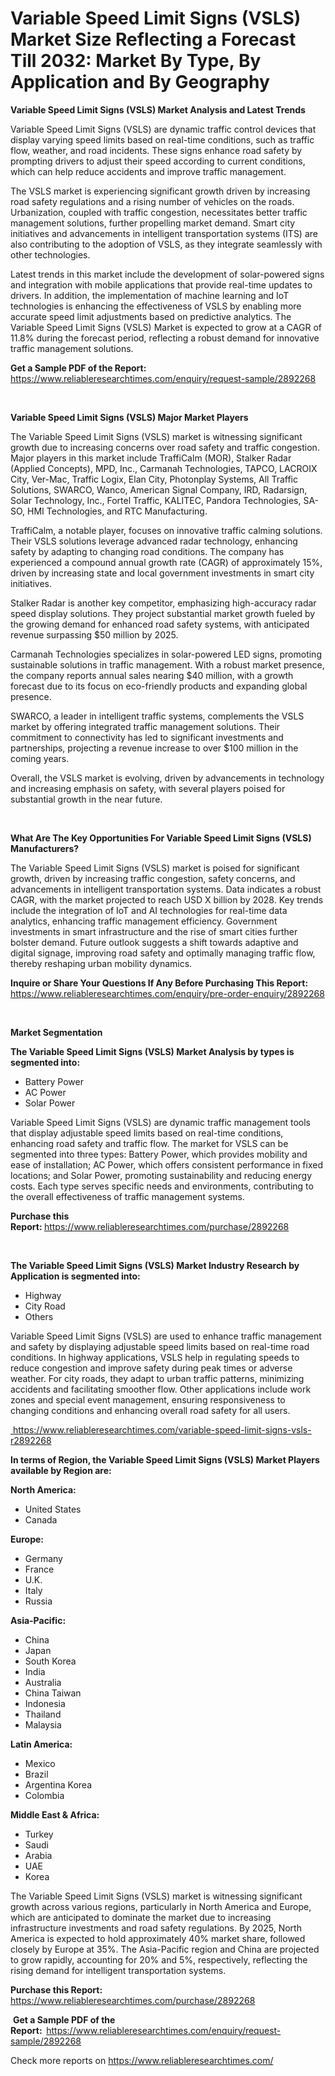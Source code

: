 <p><h1>Variable Speed Limit Signs (VSLS) Market Size Reflecting a Forecast Till 2032: Market By Type, By Application and By Geography</h1></p><p><strong>Variable Speed Limit Signs (VSLS) Market Analysis and Latest Trends</strong></p>
<p><p>Variable Speed Limit Signs (VSLS) are dynamic traffic control devices that display varying speed limits based on real-time conditions, such as traffic flow, weather, and road incidents. These signs enhance road safety by prompting drivers to adjust their speed according to current conditions, which can help reduce accidents and improve traffic management.</p><p>The VSLS market is experiencing significant growth driven by increasing road safety regulations and a rising number of vehicles on the roads. Urbanization, coupled with traffic congestion, necessitates better traffic management solutions, further propelling market demand. Smart city initiatives and advancements in intelligent transportation systems (ITS) are also contributing to the adoption of VSLS, as they integrate seamlessly with other technologies.</p><p>Latest trends in this market include the development of solar-powered signs and integration with mobile applications that provide real-time updates to drivers. In addition, the implementation of machine learning and IoT technologies is enhancing the effectiveness of VSLS by enabling more accurate speed limit adjustments based on predictive analytics. The Variable Speed Limit Signs (VSLS) Market is expected to grow at a CAGR of 11.8% during the forecast period, reflecting a robust demand for innovative traffic management solutions.</p></p>
<p><strong>Get a Sample PDF of the Report:&nbsp;</strong> <a href="https://www.reliableresearchtimes.com/enquiry/request-sample/2892268?utm_campaign=3038&utm_medium=2&utm_source=Github&utm_content=ia&utm_term=15032025&utm_id=variable-speed-limit-signs-vsls">https://www.reliableresearchtimes.com/enquiry/request-sample/2892268</a></p>
<p>&nbsp;</p>
<p><strong>Variable Speed Limit Signs (VSLS) Major Market Players</strong></p>
<p><p>The Variable Speed Limit Signs (VSLS) market is witnessing significant growth due to increasing concerns over road safety and traffic congestion. Major players in this market include TraffiCalm (MOR), Stalker Radar (Applied Concepts), MPD, Inc., Carmanah Technologies, TAPCO, LACROIX City, Ver-Mac, Traffic Logix, Elan City, Photonplay Systems, All Traffic Solutions, SWARCO, Wanco, American Signal Company, IRD, Radarsign, Solar Technology, Inc., Fortel Traffic, KALITEC, Pandora Technologies, SA-SO, HMI Technologies, and RTC Manufacturing.</p><p>TraffiCalm, a notable player, focuses on innovative traffic calming solutions. Their VSLS solutions leverage advanced radar technology, enhancing safety by adapting to changing road conditions. The company has experienced a compound annual growth rate (CAGR) of approximately 15%, driven by increasing state and local government investments in smart city initiatives.</p><p>Stalker Radar is another key competitor, emphasizing high-accuracy radar speed display solutions. They project substantial market growth fueled by the growing demand for enhanced road safety systems, with anticipated revenue surpassing $50 million by 2025.</p><p>Carmanah Technologies specializes in solar-powered LED signs, promoting sustainable solutions in traffic management. With a robust market presence, the company reports annual sales nearing $40 million, with a growth forecast due to its focus on eco-friendly products and expanding global presence.</p><p>SWARCO, a leader in intelligent traffic systems, complements the VSLS market by offering integrated traffic management solutions. Their commitment to connectivity has led to significant investments and partnerships, projecting a revenue increase to over $100 million in the coming years.</p><p>Overall, the VSLS market is evolving, driven by advancements in technology and increasing emphasis on safety, with several players poised for substantial growth in the near future.</p></p>
<p>&nbsp;</p>
<p><strong>What Are The Key Opportunities For Variable Speed Limit Signs (VSLS) Manufacturers?</strong></p>
<p><p>The Variable Speed Limit Signs (VSLS) market is poised for significant growth, driven by increasing traffic congestion, safety concerns, and advancements in intelligent transportation systems. Data indicates a robust CAGR, with the market projected to reach USD X billion by 2028. Key trends include the integration of IoT and AI technologies for real-time data analytics, enhancing traffic management efficiency. Government investments in smart infrastructure and the rise of smart cities further bolster demand. Future outlook suggests a shift towards adaptive and digital signage, improving road safety and optimally managing traffic flow, thereby reshaping urban mobility dynamics.</p></p>
<p><strong>Inquire or Share Your Questions If Any Before Purchasing This Report:</strong> <a href="https://www.reliableresearchtimes.com/enquiry/pre-order-enquiry/2892268?utm_campaign=3038&utm_medium=2&utm_source=Github&utm_content=ia&utm_term=15032025&utm_id=variable-speed-limit-signs-vsls">https://www.reliableresearchtimes.com/enquiry/pre-order-enquiry/2892268</a></p>
<p>&nbsp;</p>
<p><strong>Market Segmentation</strong></p>
<p><strong>The Variable Speed Limit Signs (VSLS) Market Analysis by types is segmented into:</strong></p>
<p><ul><li>Battery Power</li><li>AC Power</li><li>Solar Power</li></ul></p>
<p><p>Variable Speed Limit Signs (VSLS) are dynamic traffic management tools that display adjustable speed limits based on real-time conditions, enhancing road safety and traffic flow. The market for VSLS can be segmented into three types: Battery Power, which provides mobility and ease of installation; AC Power, which offers consistent performance in fixed locations; and Solar Power, promoting sustainability and reducing energy costs. Each type serves specific needs and environments, contributing to the overall effectiveness of traffic management systems.</p></p>
<p><strong>Purchase this Report:&nbsp;</strong><a href="https://www.reliableresearchtimes.com/purchase/2892268?utm_campaign=3038&utm_medium=2&utm_source=Github&utm_content=ia&utm_term=15032025&utm_id=variable-speed-limit-signs-vsls">https://www.reliableresearchtimes.com/purchase/2892268</a></p>
<p>&nbsp;</p>
<p><strong>The Variable Speed Limit Signs (VSLS) Market Industry Research by Application is segmented into:</strong></p>
<p><ul><li>Highway</li><li>City Road</li><li>Others</li></ul></p>
<p><p>Variable Speed Limit Signs (VSLS) are used to enhance traffic management and safety by displaying adjustable speed limits based on real-time road conditions. In highway applications, VSLS help in regulating speeds to reduce congestion and improve safety during peak times or adverse weather. For city roads, they adapt to urban traffic patterns, minimizing accidents and facilitating smoother flow. Other applications include work zones and special event management, ensuring responsiveness to changing conditions and enhancing overall road safety for all users.</p></p>
<p><a href="https://www.reliableresearchtimes.com/variable-speed-limit-signs-vsls-r2892268?utm_campaign=3038&utm_medium=2&utm_source=Github&utm_content=ia&utm_term=15032025&utm_id=variable-speed-limit-signs-vsls">&nbsp;https://www.reliableresearchtimes.com/variable-speed-limit-signs-vsls-r2892268</a></p>
<p><strong>In terms of Region, the Variable Speed Limit Signs (VSLS) Market Players available by Region are:</strong></p>
<p>
    <p> <strong> North America: </strong>
        <ul>
            <li>United States</li>
            <li>Canada</li>
        </ul>
        </p> 
    <p> <strong> Europe: </strong>
        <ul>
            <li>Germany</li>
            <li>France</li>
            <li>U.K.</li>
            <li>Italy</li>
            <li>Russia</li>
        </ul>
        </p> 
    <p> <strong> Asia-Pacific: </strong>
        <ul>
            <li>China</li>
            <li>Japan</li>
            <li>South Korea</li>
            <li>India</li>
            <li>Australia</li>
            <li>China Taiwan</li>
            <li>Indonesia</li>
            <li>Thailand</li>
            <li>Malaysia</li>
        </ul>
        </p> 
    <p> <strong> Latin America: </strong>
        <ul>
            <li>Mexico</li>
            <li>Brazil</li>
            <li>Argentina Korea</li>
            <li>Colombia</li>
        </ul>
        </p> 
    <p> <strong> Middle East & Africa: </strong>
        <ul>
            <li>Turkey</li>
            <li>Saudi</li>
            <li>Arabia</li>
            <li>UAE</li>
            <li>Korea</li>
        </ul>
    </p>
    </p>
<p><p>The Variable Speed Limit Signs (VSLS) market is witnessing significant growth across various regions, particularly in North America and Europe, which are anticipated to dominate the market due to increasing infrastructure investments and road safety regulations. By 2025, North America is expected to hold approximately 40% market share, followed closely by Europe at 35%. The Asia-Pacific region and China are projected to grow rapidly, accounting for 20% and 5%, respectively, reflecting the rising demand for intelligent transportation systems.</p></p>
<p><strong>Purchase this Report: </strong><a href="https://www.reliableresearchtimes.com/purchase/2892268?utm_campaign=3038&utm_medium=2&utm_source=Github&utm_content=ia&utm_term=15032025&utm_id=variable-speed-limit-signs-vsls">https://www.reliableresearchtimes.com/purchase/2892268</a></p>
<p>&nbsp;<strong>Get a Sample PDF of the Report:&nbsp;&nbsp;</strong><a href="https://www.reliableresearchtimes.com/enquiry/request-sample/2892268?utm_campaign=3038&utm_medium=2&utm_source=Github&utm_content=ia&utm_term=15032025&utm_id=variable-speed-limit-signs-vsls">https://www.reliableresearchtimes.com/enquiry/request-sample/2892268</a></p>
<p><strong></strong></p>
<p>Check more reports on <a href="https://www.reliableresearchtimes.com/?utm_campaign=3038&utm_medium=2&utm_source=Github&utm_content=ia&utm_term=15032025&utm_id=variable-speed-limit-signs-vsls">https://www.reliableresearchtimes.com/</a></p>